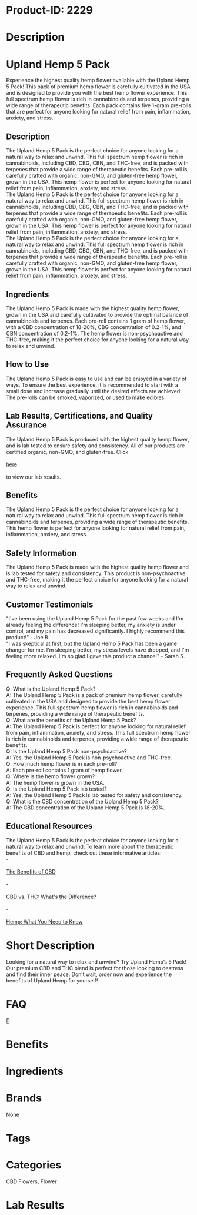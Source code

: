 # Product-ID: 2229

# Description

<h1>Upland Hemp 5 Pack</h1>
<p>Experience the highest quality hemp flower available with the Upland Hemp 5 Pack! This pack of premium hemp flower is carefully cultivated in the USA and is designed to provide you with the best hemp flower experience. This full spectrum hemp flower is rich in cannabinoids and terpenes, providing a wide range of therapeutic benefits. Each pack contains five 1-gram pre-rolls that are perfect for anyone looking for natural relief from pain, inflammation, anxiety, and stress.</p>
<h2>Description</h2>
<p>The Upland Hemp 5 Pack is the perfect choice for anyone looking for a natural way to relax and unwind. This full spectrum hemp flower is rich in cannabinoids, including CBD, CBG, CBN, and THC-free, and is packed with terpenes that provide a wide range of therapeutic benefits. Each pre-roll is carefully crafted with organic, non-GMO, and gluten-free hemp flower, grown in the USA. This hemp flower is perfect for anyone looking for natural relief from pain, inflammation, anxiety, and stress.<br />
The Upland Hemp 5 Pack is the perfect choice for anyone looking for a natural way to relax and unwind. This full spectrum hemp flower is rich in cannabinoids, including CBD, CBG, CBN, and THC-free, and is packed with terpenes that provide a wide range of therapeutic benefits. Each pre-roll is carefully crafted with organic, non-GMO, and gluten-free hemp flower, grown in the USA. This hemp flower is perfect for anyone looking for natural relief from pain, inflammation, anxiety, and stress.<br />
The Upland Hemp 5 Pack is the perfect choice for anyone looking for a natural way to relax and unwind. This full spectrum hemp flower is rich in cannabinoids, including CBD, CBG, CBN, and THC-free, and is packed with terpenes that provide a wide range of therapeutic benefits. Each pre-roll is carefully crafted with organic, non-GMO, and gluten-free hemp flower, grown in the USA. This hemp flower is perfect for anyone looking for natural relief from pain, inflammation, anxiety, and stress.</p>
<h2>Ingredients</h2>
<p>The Upland Hemp 5 Pack is made with the highest quality hemp flower, grown in the USA and carefully cultivated to provide the optimal balance of cannabinoids and terpenes. Each pre-roll contains 1 gram of hemp flower, with a CBD concentration of 18-20%, CBG concentration of 0.2-1%, and CBN concentration of 0.2-1%. The hemp flower is non-psychoactive and THC-free, making it the perfect choice for anyone looking for a natural way to relax and unwind.</p>
<h2>How to Use</h2>
<p>The Upland Hemp 5 Pack is easy to use and can be enjoyed in a variety of ways. To ensure the best experience, it is recommended to start with a small dose and increase gradually until the desired effects are achieved. The pre-rolls can be smoked, vaporized, or used to make edibles.</p>
<h2>Lab Results, Certifications, and Quality Assurance</h2>
<p>The Upland Hemp 5 Pack is produced with the highest quality hemp flower, and is lab tested to ensure safety and consistency. All of our products are certified organic, non-GMO, and gluten-free. Click<br />
<a href="www.mycbdlabresults.com"><br />
here<br />
</a><br />
to view our lab results.</p>
<h2>Benefits</h2>
<p>The Upland Hemp 5 Pack is the perfect choice for anyone looking for a natural way to relax and unwind. This full spectrum hemp flower is rich in cannabinoids and terpenes, providing a wide range of therapeutic benefits. This hemp flower is perfect for anyone looking for natural relief from pain, inflammation, anxiety, and stress.</p>
<h2>Safety Information</h2>
<p>The Upland Hemp 5 Pack is made with the highest quality hemp flower and is lab tested for safety and consistency. This product is non-psychoactive and THC-free, making it the perfect choice for anyone looking for a natural way to relax and unwind.</p>
<h2>Customer Testimonials</h2>
<p>"I've been using the Upland Hemp 5 Pack for the past few weeks and I'm already feeling the difference! I'm sleeping better, my anxiety is under control, and my pain has decreased significantly. I highly recommend this product!" - Joe B.<br />
"I was skeptical at first, but the Upland Hemp 5 Pack has been a game changer for me. I'm sleeping better, my stress levels have dropped, and I'm feeling more relaxed. I'm so glad I gave this product a chance!" - Sarah S.</p>
<h2>Frequently Asked Questions</h2>
<p>Q: What is the Upland Hemp 5 Pack?<br />
A: The Upland Hemp 5 Pack is a pack of premium hemp flower, carefully cultivated in the USA and designed to provide the best hemp flower experience. This full spectrum hemp flower is rich in cannabinoids and terpenes, providing a wide range of therapeutic benefits.<br />
Q: What are the benefits of the Upland Hemp 5 Pack?<br />
A: The Upland Hemp 5 Pack is perfect for anyone looking for natural relief from pain, inflammation, anxiety, and stress. This full spectrum hemp flower is rich in cannabinoids and terpenes, providing a wide range of therapeutic benefits.<br />
Q: Is the Upland Hemp 5 Pack non-psychoactive?<br />
A: Yes, the Upland Hemp 5 Pack is non-psychoactive and THC-free.<br />
Q: How much hemp flower is in each pre-roll?<br />
A: Each pre-roll contains 1 gram of hemp flower.<br />
Q: Where is the hemp flower grown?<br />
A: The hemp flower is grown in the USA.<br />
Q: Is the Upland Hemp 5 Pack lab tested?<br />
A: Yes, the Upland Hemp 5 Pack is lab tested for safety and consistency.<br />
Q: What is the CBD concentration of the Upland Hemp 5 Pack?<br />
A: The CBD concentration of the Upland Hemp 5 Pack is 18-20%.</p>
<h2>Educational Resources</h2>
<p>The Upland Hemp 5 Pack is the perfect choice for anyone looking for a natural way to relax and unwind. To learn more about the therapeutic benefits of CBD and hemp, check out these informative articles:<br />
-<br />
<a href="https://www.leafly.com/news/cannabis-101/what-are-the-benefits-of-cbd"><br />
The Benefits of CBD<br />
</a><br />
-<br />
<a href="https://www.healthline.com/health/cbd-vs-thc"><br />
CBD vs. THC: What's the Difference?<br />
</a><br />
-<br />
<a href="https://www.medicalnewstoday.com/articles/hemp-what-you-need-to-know# benefits"><br />
Hemp: What You Need to Know<br />
</a></p>


# Short Description

<p>Looking for a natural way to relax and unwind? Try Upland Hemp&#8217;s 5 Pack! Our premium CBD and THC blend is perfect for those looking to destress and find their inner peace. Don&#8217;t wait, order now and experience the benefits of Upland Hemp for yourself!</p>


# FAQ
[]

# Benefits



# Ingredients



# Brands

None

# Tags



# Categories

CBD Flowers, Flower

# Lab Results
